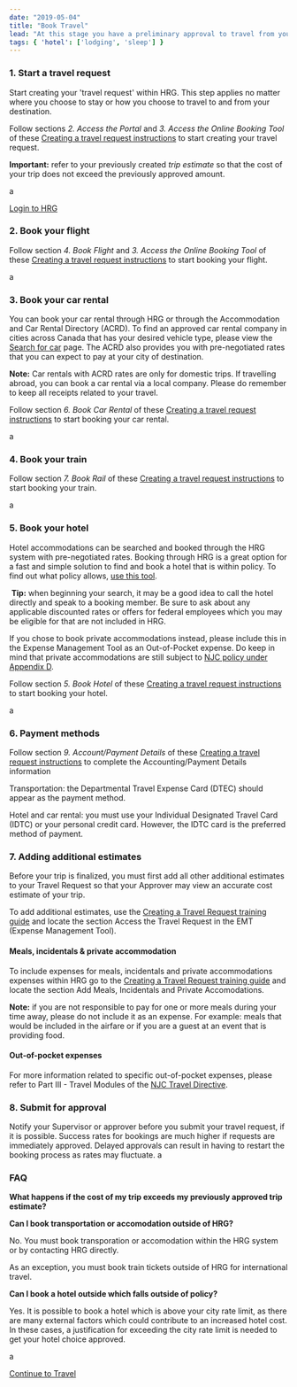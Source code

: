 ```yaml
---
date: "2019-05-04"
title: "Book Travel"
lead: "At this stage you have a preliminary approval to travel from your Supervisor and are ready to book your transporation, accomodation, and other services.  This guide is appliacle only to those departments that currently use the HRG system to book travel."
tags: { 'hotel': ['lodging', 'sleep'] }
--- 
```

<article class="content-left col-xs-12 col-sm-12 col-md-12">

<div class="card px-4 pt-4 my-4 bg-light">
    <div class="row">
        <div class="col-sm-8">

### 1. Start a travel request

Start creating your 'travel request' within HRG.  This step applies no matter where you choose to stay or how you choose to travel to and from your destination.

Follow sections *2. Access the Portal* and *3. Access the Online Booking Tool* of these [Creating a travel request instructions](https://hrg.exceedlms.com/student/activity/220776-en-ug-creating-a-travel-request) to start creating your travel request. 

**Important:** refer to your previously created *trip estimate* so that the cost of your trip does not exceed the previously approved amount.

a
        </div>
        <div class="col-sm-4">
            <p class="text-center"><a href="https://isuite6.hrgworldwide.com/gcportal/en-ca/sts.aspx"  class="btn btn-primary my-4 px-4" target="_blank">Login to HRG</a></p>
        </div>
    </div>
</div>

<div class="card px-4 pt-4 my-4 bg-light">
    <div class="row">
        <div class="col-sm-8">

### 2. Book your flight


Follow section *4. Book Flight* and *3. Access the Online Booking Tool* of these [Creating a travel request instructions](https://hrg.exceedlms.com/student/activity/220776-en-ug-creating-a-travel-request) to start booking your flight.
​

a
        </div>
        <div class="col-sm-4">
        </div>
    </div>
</div>

<div class="card px-4 pt-4 my-4 bg-light">
    <div class="row">
        <div class="col-sm-8">

### 3. Book your car rental

You can book your car rental through HRG or through the Accommodation and Car Rental Directory (ACRD).  To find an approved car rental company in cities across Canada that has your desired vehicle type, please view the [Search for car](https://rehelv-acrd.tpsgc-pwgsc.gc.ca/ACRDS/rechercher-search-4-eng.aspx) page. The ACRD also provides you with pre-negotiated rates that you can expect to pay at your city of destination.

**Note:** Car rentals with ACRD rates are only for domestic trips. If travelling abroad, you can book a car rental via a local company. Please do remember to keep all receipts related to your travel.  

Follow section *6. Book Car Rental* of these [Creating a travel request instructions](https://hrg.exceedlms.com/student/activity/220776-en-ug-creating-a-travel-request) to start booking your car rental.
​

a
        </div>
        <div class="col-sm-4">
        </div>
    </div>
</div>

<div class="card px-4 pt-4 my-4 bg-light">
    <div class="row">
        <div class="col-sm-8">

### 4. Book your train
 

Follow section *7. Book Rail* of these [Creating a travel request instructions](https://hrg.exceedlms.com/student/activity/220776-en-ug-creating-a-travel-request) to start booking your train.
​

a
        </div>
        <div class="col-sm-4">
        </div>
    </div>
</div>

<div class="card px-4 pt-4 my-4 bg-light">
    <div class="row">
        <div class="col-sm-8">

### 5. Book your hotel

Hotel accommodations can be searched and booked through the HRG system with pre-negotiated rates. Booking through HRG is a great option for a fast and simple solution to find and book a hotel that is within policy. To find out what policy allows, [use this tool](/en/rates/).
​

​
**Tip:** when beginning your search, it may be a good idea to call the hotel directly and speak to a booking member. Be sure to ask about any applicable discounted rates or offers for federal employees which you may be eligible for that are not included in HRG.

If you chose to book private accommodations instead, please include this in the Expense Management Tool as an Out-of-Pocket expense. Do keep in mind that private accommodations are still subject to [NJC policy under Appendix D](https://www.njc-cnm.gc.ca/directive/app_d/en). 

Follow section *5. Book Hotel* of these [Creating a travel request instructions](https://hrg.exceedlms.com/student/activity/220776-en-ug-creating-a-travel-request) to start booking your hotel.
​

a
        </div>
        <div class="col-sm-4">
        </div>
    </div>
</div>



<div class="card px-4 pt-4 my-4 bg-light">
    <div class="row">
        <div class="col-sm-8">

### 6. Payment methods

Follow section *9. Account/Payment Details* of these [Creating a travel request instructions](https://hrg.exceedlms.com/student/activity/220776-en-ug-creating-a-travel-request) to complete the Accounting/Payment Details information

Transportation: the Departmental Travel Expense Card (DTEC) should appear as the payment method.

Hotel and car rental: you must use your Individual Designated Travel Card (IDTC) or your personal credit card. However, the IDTC card is the preferred method of payment.
        </div>
        <div class="col-sm-4">
        </div>
    </div>
</div>



<div class="card px-4 pt-4 my-4 bg-light">
    <div class="row">
        <div class="col-sm-8">

### 7. Adding additional estimates

Before your trip is finalized, you must first add all other additional estimates to your Travel Request so that your Approver may view an accurate cost estimate of your trip.


To add additional estimates, use the [Creating a Travel Request training guide](https://hrg.exceedlms.com/student/activity/220776-en-ug-creating-a-travel-request) and locate the section Access the Travel Request in the EMT (Expense Management Tool).

#### Meals, incidentals & private accommodation

To include expenses for meals, incidentals and private accommodations expenses within HRG go to the [Creating a Travel Request training guide](https://hrg.exceedlms.com/student/activity/220776-en-ug-creating-a-travel-request) and locate the section Add Meals, Incidentals and Private Accomodations.

**Note:** if you are not responsible to pay for one or more meals during your time away, please do not include it as an expense. For example: meals that would be included in the airfare or if you are a guest at an event that is providing food.

#### Out-of-pocket expenses
For more information related to specific out-of-pocket expenses, please refer to Part III - Travel Modules of the [NJC Travel Directive](https://www.njc-cnm.gc.ca/directive/d10/v238/en).
​        </div>
        <div class="col-sm-4">
        </div>
    </div>
</div>



<div class="card px-4 pt-4 my-4 bg-light">
    <div class="row">
        <div class="col-sm-8">

### 8. Submit for approval

Notify your Supervisor or approver before you submit your travel request, if it is possible. Success rates for bookings are much higher if requests are immediately approved. Delayed approvals can result in having to restart the booking process as rates may fluctuate. 
a
        </div>
        <div class="col-sm-4">
        </div>
    </div>
</div>

<div class="card p-4 my-4 bg-light">
    <div class="row">
        <div class="col-sm-8">

### FAQ

**What happens if the cost of my trip exceeds my previously approved trip estimate?**


**Can I book transportation or accomodation outside of HRG?**

No.  You must book transporation or accomodation within the HRG system or by contacting HRG directly.

As an exception, you must book train tickets outside of HRG for international travel. 

**Can I book a hotel outside which falls outside of policy?**

Yes.  It is possible to book a hotel which is above your city rate limit, as there are many external factors which could contribute to an increased hotel cost. In these cases, a justification for exceeding the city rate limit is needed to get your hotel choice approved.

a
        </div>
        <div class="col-sm-4">
            <!-- <p class="text-center">
                <a href="/en/book"  class="btn btn-primary my-4 px-4" target="_blank">Trip Estimator</a>
            </p> -->
        </div>
    </div>
</div>


<p class="text-center">
    <a href="/en/travel" class="btn btn-outline-primary my-4 px-4">Continue to Travel</a>
</p>

</article>